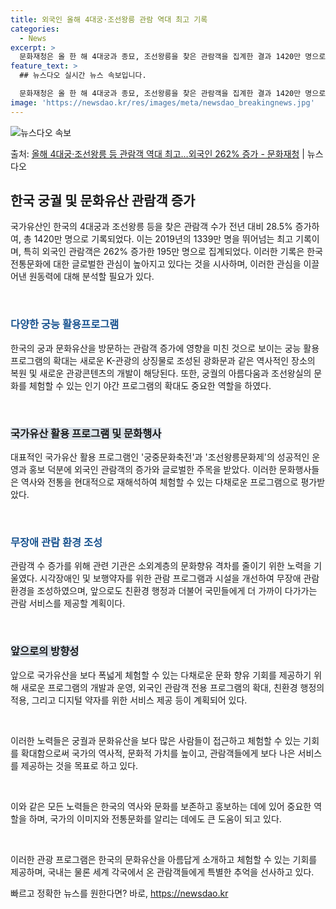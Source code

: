```yaml
---
title: 외국인 올해 4대궁·조선왕릉 관람 역대 최고 기록
categories:
  - News
excerpt: >
  문화재청은 올 한 해 4대궁과 종묘, 조선왕릉을 찾은 관람객을 집계한 결과 1420만 명으로 나타나, 코로나…
feature_text: >
  ## 뉴스다오 실시간 뉴스 속보입니다.

  문화재청은 올 한 해 4대궁과 종묘, 조선왕릉을 찾은 관람객을 집계한 결과 1420만 명으로 나타나, 코로나…
image: 'https://newsdao.kr/res/images/meta/newsdao_breakingnews.jpg'
---
```


![뉴스다오 속보](https://newsdao.kr/res/images/meta/newsdao_breakingnews.jpg)

<p>출처: <a href="https://newsdao.kr/2911" rel="dofollow">올해 4대궁·조선왕릉 등 관람객 역대 최고…외국인 262% 증가 - 문화재청</a> | 뉴스다오</p>

<h2 data-ke-size="size26">한국 궁궐 및 문화유산 관람객 증가</h2>
국가유산인 한국의 4대궁과 조선왕릉 등을 찾은 관람객 수가 전년 대비 28.5% 증가하여, 총 1420만 명으로 기록되었다. 이는 2019년의 1339만 명을 뛰어넘는 최고 기록이며, 특히 외국인 관람객은 262% 증가한 195만 명으로 집계되었다. 이러한 기록은 한국 전통문화에 대한 글로벌한 관심이 높아지고 있다는 것을 시사하며, 이러한 관심을 이끌어낸 원동력에 대해 분석할 필요가 있다.

<p data-ke-size="size16">&nbsp;</p>

<h3><span style="color: #1a5490;">다양한 궁능 활용프로그램</span></h3>
한국의 궁과 문화유산을 방문하는 관람객 증가에 영향을 미친 것으로 보이는 궁능 활용프로그램의 확대는 새로운 K-관광의 상징물로 조성된 광화문과 같은 역사적인 장소의 복원 및 새로운 관광콘텐츠의 개발이 해당된다. 또한, 궁궐의 아름다움과 조선왕실의 문화를 체험할 수 있는 인기 야간 프로그램의 확대도 중요한 역할을 하였다.

<p data-ke-size="size16">&nbsp;</p>

<h3><b><span style="background-color: #21538527;">국가유산 활용 프로그램 및 문화행사</span></b></h3>
대표적인 국가유산 활용 프로그램인 '궁중문화축전'과 '조선왕릉문화제'의 성공적인 운영과 홍보 덕분에 외국인 관람객의 증가와 글로벌한 주목을 받았다. 이러한 문화행사들은 역사와 전통을 현대적으로 재해석하여 체험할 수 있는 다채로운 프로그램으로 평가받았다.

<p data-ke-size="size16">&nbsp;</p>

<h3><span style="color: #1a5490;">무장애 관람 환경 조성</span></h3>
관람객 수 증가를 위해 관련 기관은 소외계층의 문화향유 격차를 줄이기 위한 노력을 기울였다. 시각장애인 및 보행약자를 위한 관람 프로그램과 시설을 개선하여 무장애 관람 환경을 조성하였으며, 앞으로도 친환경 행정과 더불어 국민들에게 더 가까이 다가가는 관람 서비스를 제공할 계획이다.

<p data-ke-size="size16">&nbsp;</p>

<h3><b><span style="background-color: #21538527;">앞으로의 방향성</span></b></h3>
앞으로 국가유산을 보다 폭넓게 체험할 수 있는 다채로운 문화 향유 기회를 제공하기 위해 새로운 프로그램의 개발과 운영, 외국인 관람객 전용 프로그램의 확대, 친환경 행정의 적용, 그리고 디지털 약자를 위한 서비스 제공 등이 계획되어 있다.

<p data-ke-size="size16">&nbsp;</p>

이러한 노력들은 궁궐과 문화유산을 보다 많은 사람들이 접근하고 체험할 수 있는 기회를 확대함으로써 국가의 역사적, 문화적 가치를 높이고, 관람객들에게 보다 나은 서비스를 제공하는 것을 목표로 하고 있다.

<p data-ke-size="size16">&nbsp;</p>

이와 같은 모든 노력들은 한국의 역사와 문화를 보존하고 홍보하는 데에 있어 중요한 역할을 하며, 국가의 이미지와 전통문화를 알리는 데에도 큰 도움이 되고 있다.

<p data-ke-size="size16">&nbsp;</p>

이러한 관광 프로그램은 한국의 문화유산을 아름답게 소개하고 체험할 수 있는 기회를 제공하며, 국내는 물론 세계 각국에서 온 관람객들에게 특별한 추억을 선사하고 있다. 

빠르고 정확한 뉴스를 원한다면? 바로, <a href="https://newsdao.kr" rel="dofollow">https://newsdao.kr</a>


    
